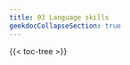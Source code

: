```yaml
---
title: 03 Language skills
geekdocCollapseSection: true
---
```


<!-- spellchecker-disable -->

{{< toc-tree >}}

<!-- spellchecker-enable -->
